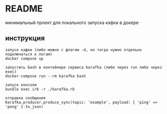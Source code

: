# README

минимальный проект для локального запуска кафки в докере  

## инструкция
```
запуск кафки (либо можно с флагом -d, но тогда нужно отдельно подключаться к логам)
docker compose up

запустить bash в контейнере сервиса karafka (либо через run либо через exec)
docker-compose run --rm karafka bash

запуск консоли
bundle exec irb -r ./karafka.rb

отправка сообщения
Karafka.producer.produce_sync(topic: 'example', payload: { 'ping' => 'pong' }.to_json)
```